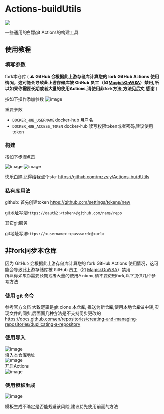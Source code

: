 # Actions-buildUtils
[![](https://hits.seeyoufarm.com/api/count/incr/badge.svg?url=https%3A%2F%2Fgithub.com%2Fmzzsfy%2FActions-buildUtils&count_bg=%2379C83D&title_bg=%23555555&icon=&icon_color=%23E7E7E7&title=hits&edge_flat=false)](https://github.com/mzzsfy)

一些通用的白嫖git Actions的构建工具  

## 使用教程

### 填写参数

fork本仓库 ( **⚠️ GitHub 会根据此上游存储库计算您的 fork GitHub Actions 使用情况，这可能会导致此上游存储库被 GitHub 员工（如 [MagiskOnWSA](https://github.com/LSPosed/MagiskOnWSA)）禁用,所以如果你需要长期或者大量的使用Actions,请使用非fork方法,方法见后文,感谢** )

按如下操作添加参数
![image](https://user-images.githubusercontent.com/43053461/204208295-4004ee4a-30dc-4e7f-9587-5c8f9edb52cd.png)

重要参数 
- `DOCKER_HUB_USERNAME` docker-hub 用户名
- `DOCKER_HUB_ACCESS_TOKEN` docker-hub 读写权限token或者密码,建议使用token

### 构建

按如下步骤点击

![image](https://user-images.githubusercontent.com/43053461/204227942-2f79ba80-f000-41cd-9b3a-a5b0f543e390.png)
![image](https://user-images.githubusercontent.com/43053461/204228180-34b77c57-05f8-4707-bf7e-02d75b6b315e.png)

快乐白嫖,记得给我点个star https://github.com/mzzsfy/Actions-buildUtils

### 私有库用法

github: 
首先创建token
https://github.com/settings/tokens/new

git地址写法`https://oauth2:<token>@github.com/name/repo`

其它git服务

git地址写法`https://<username>:<password>@<url>`

## 非fork同步本仓库

因为 GitHub 会根据此上游存储库计算您的 fork GitHub Actions 使用情况，这可能会导致此上游存储库被 GitHub 员工（如 [MagiskOnWSA](https://github.com/LSPosed/MagiskOnWSA)）禁用  
所以你如果你需要长期或者大量的使用Actions,请不要使用fork,以下提供几种参考方法

### 使用 git 命令

参考官方文档 大致逻辑是git clone 本仓库, 推送为新仓库,使用本地仓库做中转,实现文件的同步,后面面几种方法是不支持同步更改的
https://docs.github.com/en/repositories/creating-and-managing-repositories/duplicating-a-repository

### 使用导入  
![image](https://user-images.githubusercontent.com/43053461/233926542-62677cc0-036c-4c64-8f16-47c26db3ea9f.png)  
填入本仓库地址  
![image](https://user-images.githubusercontent.com/43053461/233927154-d7f7e941-a569-4836-8946-6f1c13cc0cc3.png)  
开启Actions  
![image](https://user-images.githubusercontent.com/43053461/233927826-aaa1ff17-df06-4989-bec9-f59df6b80dac.png)  

### 使用模板生成

![image](https://user-images.githubusercontent.com/43053461/233928835-81551763-7137-4a86-9d06-262e664c936c.png)

模板生成不确定是否能规避该风险,建议优先使用前面的方法
